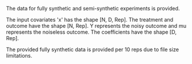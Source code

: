 The data for fully synthetic and semi-synthetic experiments is provided.

The input covariates 'x' has the shape [N, D, Rep].
The treatment and outcome have the shape [N, Rep].
Y represents the noisy outcome and mu represents the noiseless outcome.
The coefficients have the shape [D, Rep].

The provided fully synthetic data is provided per 10 reps due to file size limitations.
